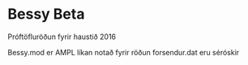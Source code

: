 # Bessy Beta
Próftöfluröðun fyrir haustið 2016

Bessy.mod er AMPL líkan notað fyrir röðun
forsendur.dat eru séróskir

